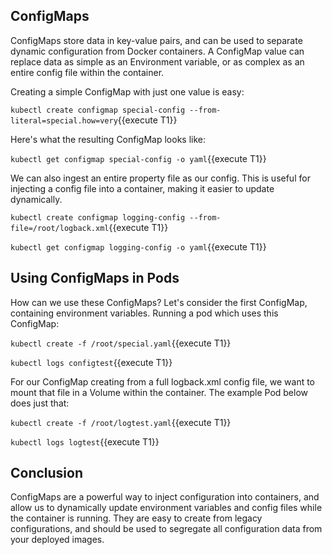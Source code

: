 ## ConfigMaps

ConfigMaps store data in key-value pairs, and can be used to separate dynamic configuration from Docker containers. A ConfigMap value can replace data as simple as an Environment variable, or as complex as an entire config file within the container.

Creating a simple ConfigMap with just one value is easy:

`kubectl create configmap special-config --from-literal=special.how=very`{{execute T1}}

Here's what the resulting ConfigMap looks like:

`kubectl get configmap special-config -o yaml`{{execute T1}}

We can also ingest an entire property file as our config. This is useful for injecting a config file into a container, making it easier to update dynamically.

`kubectl create configmap logging-config --from-file=/root/logback.xml`{{execute T1}}

`kubectl get configmap logging-config -o yaml`{{execute T1}}

## Using ConfigMaps in Pods

How can we use these ConfigMaps? Let's consider the first ConfigMap, containing environment variables. Running a pod which uses this ConfigMap:

`kubectl create -f /root/special.yaml`{{execute T1}}

`kubectl logs configtest`{{execute T1}}

For our ConfigMap creating from a full logback.xml config file, we want to mount that file in a Volume within the container. The example Pod below does just that:

`kubectl create -f /root/logtest.yaml`{{execute T1}}

`kubectl logs logtest`{{execute T1}}

## Conclusion

ConfigMaps are a powerful way to inject configuration into containers, and allow us to dynamically update environment variables and config files while the container is running. They are easy to create from legacy configurations, and should be used to segregate all configuration data from your deployed images.